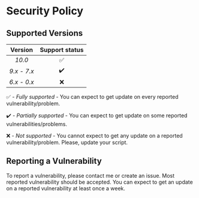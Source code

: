 # Security Policy

## Supported Versions

| Version | Support status |
| :-: | :-: |
| _10.0_ | :white_check_mark: |
| _9.x - 7.x_ | :heavy_check_mark: |
| _6.x - 0.x_ | :x: |

:white_check_mark: - _Fully supported_ - You can expect to get update on every reported vulnerability/problem.

:heavy_check_mark: - _Partially supported_ - You can expect to get update on some reported vulnerabilities/problems.

:x: - _Not supported_ - You cannot expect to get any update on a reported vulnerability/problem. Please, update your script.

## Reporting a Vulnerability

To report a vulnerability, please contact me or create an issue.
Most reported vulnerability should be accepted. You can expect to get 
an update on a reported vulnerability at least once a week.
